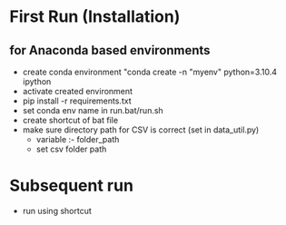 # First Run (Installation)

## for Anaconda based environments
- create conda environment
    "conda create -n "myenv" python=3.10.4 ipython
- activate created environment
- pip install -r requirements.txt
- set conda env name in run.bat/run.sh
- create shortcut of bat file
- make sure directory path for CSV is correct (set in data_util.py)
  - variable :- folder_path
  - set csv folder path

# Subsequent run

- run using shortcut
